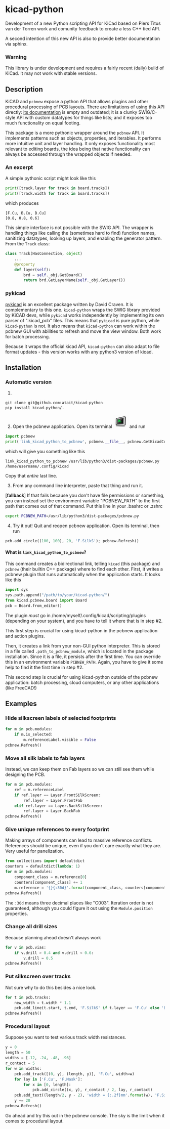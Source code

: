 # kicad-python
Development of a new Python scripting API for KiCad
based on Piers Titus van der Torren work and comunity
feedback to create a less C++ tied API.

A second intention of this new API is also to provide
better documentation via sphinx.

### Warning

This library is under development and requires a fairly recent (daily)
build of KiCad. It may not work with stable versions.

## Description
KiCAD and `pcbnew` expose a python API that allows plugins and other procedural processing of PCB layouts. There are limitations of using this API directly: [its documentation](https://docs.kicad.org/doxygen-python/namespacepcbnew.html) is empty and outdated; it is a clunky SWIG/C-style API with custom datatypes for things like lists; and it exposes too much functionality on equal footing.

This package is a more pythonic wrapper around the `pcbnew` API. It implements patterns such as objects, properties, and iterables. It performs more intuitive unit and layer handling. It only exposes functionality most relevant to editing boards, the idea being that native functionality can always be accessed through the wrapped objects if needed.

### An excerpt
A simple pythonic script might look like this
```python
print([track.layer for track in board.tracks])
print([track.width for track in board.tracks])
```
which produces
```
[F.Cu, B.Cu, B.Cu]
[0.8, 0.8, 0.6]
```
This simple interface is not possible with the SWIG API. The wrapper is handling things like calling the (sometimes hard to find) function names, sanitizing datatypes, looking up layers, and enabling the generator pattern. From the `Track` class:
```python
class Track(HasConnection, object)
    ...
    @property
    def layer(self):
        brd = self._obj.GetBoard()
        return brd.GetLayerName(self._obj.GetLayer())
```

### pykicad
[pykicad](https://github.com/dvc94ch/pykicad) is an excellent package written by David Craven. It is complementary to this one. `kicad-python` wraps the SWIG library provided by KiCAD devs, while `pykicad` works independently by implementing its own parser of ".kicad_pcb" files. This means that `pykicad` is pure python, while `kicad-python` is not. It also means that `kicad-python` can work within the pcbnew GUI with abilities to refresh and move the view window. Both work for batch processing. 

Because it wraps the official kicad API, `kicad-python` can also adapt to file format updates - this version works with any python3 version of kicad.

## Installation

### Automatic version

<!-- 1. Users: 
```bash
pip install kicad
```
 
For developers: Clone this repository to any location, and run `pip install kicad-python/.` -->

1. 
```
git clone git@github.com:atait/kicad-python
pip install kicad-python/.
```

2. Open the pcbnew application. Open its terminal ![](doc/pcbnew_terminal_icon.png) and run
```python
import pcbnew
print('link_kicad_python_to_pcbnew', pcbnew.__file__, pcbnew.GetKicadConfigPath())
```
which will give you something like this
```
link_kicad_python_to_pcbnew /usr/lib/python3/dist-packages/pcbnew.py /home/username/.config/kicad
```
Copy that *entire* last line.

3. From any command line interpreter, paste that thing and run it.

\[**fallback**\] If that fails because you don't have file permissions or something, you can instead set the environment variable "PCBNEW_PATH" to the first path that comes out of that command. Put this line in your .bashrc or .zshrc
```bash
export PCBNEW_PATH=/usr/lib/python3/dist-packages/pcbnew.py
```

4. Try it out! Quit and reopen pcbnew application. Open its terminal, then run
```python
pcb.add_circle((100, 100), 20, 'F.SilkS'); pcbnew.Refresh()
```

#### What is `link_kicad_python_to_pcbnew`?
This command creates a bidirectional link, telling `kicad` (this package) and `pcbnew` (their builtin C++ package) where to find each other. First, it writes a pcbnew plugin that runs automatically when the application starts. It looks like this
```python
import sys
sys.path.append("/path/to/your/kicad-python/")
from kicad.pcbnew.board import Board
pcb = Board.from_editor()
```
The plugin *must* go in /home/myself/.config/kicad/scripting/plugins (depending on your system), and you have to tell it where that is in step #2.

This first step is crucial for using kicad-python in the pcbnew application and action plugins.

Then, it creates a link from your non-GUI python interpreter. This is stored in a file called `.path_to_pcbnew_module`, which is located in the package installation. Since it is a file, it persists after the first time. You can override this in an environment variable `PCBNEW_PATH`. Again, you have to give it some help to find it the first time in step #2.

This second step is crucial for using kicad-python outside of the pcbnew application: batch processing, cloud computers, or any other applications (like FreeCAD!)

## Examples

### Hide silkscreen labels of selected footprints
```python
for m in pcb.modules:
    if m.is_selected:
        m.referenceLabel.visible = False
pcbnew.Refresh()
```

### Move all silk labels to fab layers
Instead, we can keep them on Fab layers so we can still see them while designing the PCB.
```python
for m in pcb.modules:
    ref = m.referenceLabel
    if ref.layer == Layer.FrontSilkScreen:
        ref.layer = Layer.FrontFab
    elif ref.layer == Layer.BackSilkScreen:
        ref.layer = Layer.BackFab
pcbnew.Refresh()
```

### Give unique references to every footprint
Making arrays of components can lead to massive reference conflicts. References should be unique, even if you don't care exactly what they are. Very useful for panelization.
```python
from collections import defaultdict
counters = defaultdict(lambda: 1)
for m in pcb.modules:
    component_class = m.reference[0]
    counters[component_class] += 1
    m.reference = '{}{:30d}'.format(component_class, counters[component_class])
pcbnew.Refresh()
```
The `:30d` means three decimal places like "C003". Iteration order is not guaranteed, although you could figure it out using the `Module.position` properties.

### Change all drill sizes
Because planning ahead doesn't always work
```python
for v in pcb.vias:
    if v.drill > 0.4 and v.drill < 0.6:
        v.drill = 0.5
pcbnew.Refresh()
```

### Put silkscreen over tracks
Not sure why to do this besides a nice look.
```python
for t in pcb.tracks:
    new_width = t.width * 1.1
    pcb.add_line(t.start, t.end, 'F.SilkS' if t.layer == 'F.Cu' else 'B.Silks', new_width)
pcbnew.Refresh()
```

### Procedural layout
Suppose you want to test various track width resistances.
```python
y = 0
length = 50
widths = [.12, .24, .48, .96]
r_contact = 5
for w in widths:
    pcb.add_track([(0, y), (length, y)], 'F.Cu', width=w)
    for lay in ['F.Cu', 'F.Mask']:
        for x in [0, length]:
            pcb.add_circle((x, y), r_contact / 2, lay, r_contact)
    pcb.add_text((length/2, y - 2), 'width = {:.2f}mm'.format(w), 'F.SilkS')
    y += 20
pcbnew.Refresh()
```
Go ahead and try this out in the pcbnew console. The sky is the limit when it comes to procedural layout.
